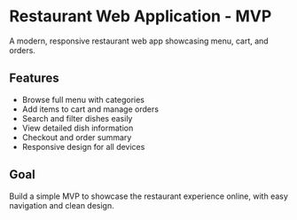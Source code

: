 # Restaurant Web Application - MVP

A modern, responsive restaurant web app showcasing menu, cart, and orders.

## Features

- Browse full menu with categories
- Add items to cart and manage orders
- Search and filter dishes easily
- View detailed dish information
- Checkout and order summary
- Responsive design for all devices

## Goal

Build a simple MVP to showcase the restaurant experience online, with easy navigation and clean design.
